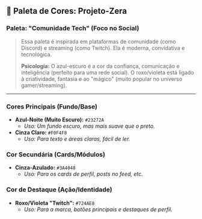 ## 🎨 Paleta de Cores: Projeto-Zera

### Paleta: "Comunidade Tech" (Foco no Social)

> Essa paleta é inspirada em plataformas de comunidade (como Discord) e streaming (como Twitch). Ela é moderna, convidativa e tecnológica.
>
> **Psicologia:** O azul-escuro é a cor da confiança, comunicação e inteligência (perfeito para uma rede social). O roxo/violeta está ligado à criatividade, fantasia e ao "mágico" (muito popular no universo gamer/streaming).

---

### Cores Principais (Fundo/Base)

* **Azul-Noite (Muito Escuro):** `#23272A`
    * *Uso: Um fundo escuro, mas mais suave que o preto.*
* **Cinza Claro:** `#F0F4F8`
    * *Uso: Para texto e áreas claras, fácil de ler.*

### Cor Secundária (Cards/Módulos)

* **Cinza-Azulado:** `#3A4048`
    * *Uso: Para os cards de perfil, posts no feed, etc.*

### Cor de Destaque (Ação/Identidade)

* **Roxo/Violeta "Twitch":** `#724AE8`
    * *Uso: Para a marca, botões principais e destaques de perfil.*
